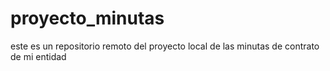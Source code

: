 # proyecto_minutas
este es un repositorio remoto del proyecto local de las minutas de contrato de mi entidad

